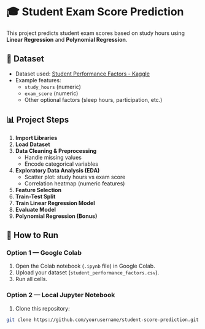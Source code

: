 # 🎓 Student Exam Score Prediction

This project predicts student exam scores based on study hours using **Linear Regression** and **Polynomial Regression**.

## 📌 Dataset
- Dataset used: [Student Performance Factors - Kaggle](https://www.kaggle.com/)
- Example features:
  - `study_hours` (numeric)
  - `exam_score` (numeric)
  - Other optional factors (sleep hours, participation, etc.)

## 📊 Project Steps
1. **Import Libraries**
2. **Load Dataset**
3. **Data Cleaning & Preprocessing**
   - Handle missing values
   - Encode categorical variables
4. **Exploratory Data Analysis (EDA)**
   - Scatter plot: study hours vs exam score
   - Correlation heatmap (numeric features)
5. **Feature Selection**
6. **Train-Test Split**
7. **Train Linear Regression Model**
8. **Evaluate Model**
9. **Polynomial Regression (Bonus)**

## 🚀 How to Run
### Option 1 — Google Colab
1. Open the Colab notebook (`.ipynb` file) in Google Colab.
2. Upload your dataset (`student_performance_factors.csv`).
3. Run all cells.

### Option 2 — Local Jupyter Notebook
1. Clone this repository:
```bash
git clone https://github.com/yourusername/student-score-prediction.git

